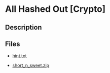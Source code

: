 # All Hashed Out [Crypto]

## Description



## Files

* [hint.txt](files/hint.txt)

* [short_n_sweet.zip](files/short_n_sweet.zip)

